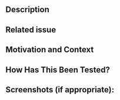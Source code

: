 <!--- Provide a general summary of your changes in the Title above -->

## Description
<!--- Describe your changes in detail -->

## Related issue
<!--- If it fixes an open issue, please link to the issue here. -->

## Motivation and Context
<!--- Why is this change required? What problem does it solve? -->

## How Has This Been Tested?
<!--- Please describe in detail how you tested your changes. -->
<!--- Include details of your testing environment, and the tests you ran to -->
<!--- see how your change affects other areas of the code, etc. -->

## Screenshots (if appropriate):
